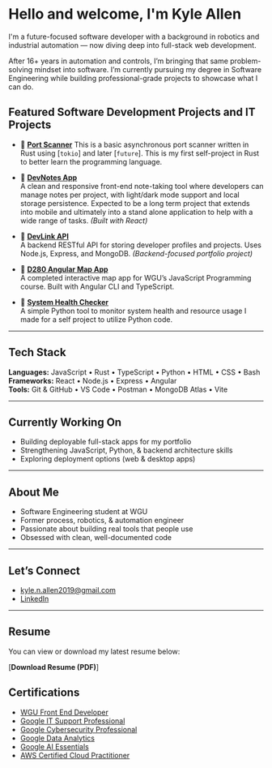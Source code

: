 # Hello and welcome, I'm Kyle Allen

I'm a future-focused software developer with a background in robotics and industrial automation — now diving deep into full-stack web development.

After 16+ years in automation and controls, I’m bringing that same problem-solving mindset into software. I’m currently pursuing my degree in Software Engineering while building professional-grade projects to showcase what I can do.

## Featured Software Development Projects and IT Projects

- 🔹 [**Port Scanner**](https://github.com/kyle-allen2006/port_scanner)
  This is a basic asynchronous port scanner written in Rust using [`tokio`] and later [`future`]. This is my first self-project in Rust to better learn the programming language.
  
- 🔹 [**DevNotes App**](https://github.com/kyle-allen2006/devnotes-app)  
  A clean and responsive front-end note-taking tool where developers can manage notes per project, with light/dark mode support and local storage persistence. Expected to be a long term project that extends into mobile and ultimately into a stand alone application to help with a wide range of tasks. *(Built with React)*

- 🔹 [**DevLink API**](https://github.com/kyle-allen2006/devlink-api)  
  A backend RESTful API for storing developer profiles and projects. Uses Node.js, Express, and MongoDB. *(Backend-focused portfolio project)*

- 🔹 [**D280 Angular Map App**](https://github.com/kyle-allen2006/d280-javascript-programming-angular)  
  A completed interactive map app for WGU’s JavaScript Programming course. Built with Angular CLI and TypeScript.

- 🔹 [**System Health Checker**](https://github.com/Kyle-Allen2006/sys-health-checker)  
  A simple Python tool to monitor system health and resource usage I made for a self project to utilize Python code.

---

## Tech Stack

**Languages:** JavaScript • Rust • TypeScript • Python • HTML • CSS • Bash  
**Frameworks:** React • Node.js • Express • Angular  
**Tools:** Git & GitHub • VS Code • Postman • MongoDB Atlas • Vite

---

## Currently Working On

- Building deployable full-stack apps for my portfolio  
- Strengthening JavaScript, Python, & backend architecture skills  
- Exploring deployment options (web & desktop apps)

---

## About Me

-  Software Engineering student at WGU  
-  Former process, robotics, & automation engineer  
-  Passionate about building real tools that people use  
-  Obsessed with clean, well-documented code

---

##  Let’s Connect

-  kyle.n.allen2019@gmail.com  
-  [LinkedIn](https://www.linkedin.com/in/kyle-allen-255547bb)

---

##  Resume

You can view or download my latest resume below:

 [**Download Resume (PDF)**]


##  Certifications

- [WGU Front End Developer](https://badgr.com/public/assertions/SOFG8gGgS_2sU7PCCNbg1Q?identity__email=kall700%40wgu.edu)
- [Google IT Support Professional](https://coursera.org/share/cb571974a331b79f667836c48eeee320f)  
- [Google Cybersecurity Professional](https://coursera.org/share/6c48cdad8d66f6e9ccf2384f7b4612b3)  
- [Google Data Analytics](https://coursera.org/share/6861f8c8576c1384f88f4488ea7a396d)  
- [Google AI Essentials](https://coursera.org/share/ff0b979813b9bf7c6a4f87453266bb22)  
- [AWS Certified Cloud Practitioner](https://cp.certmetrics.com/amazon/en/public/verify/credential/5f9b9c870ba84c99b0cb758548c4d1ba)
